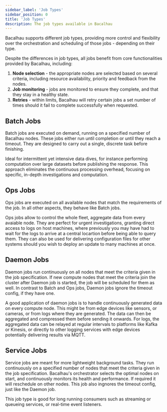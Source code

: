 ```yaml
---
sidebar_label: 'Job Types'
sidebar_position: 0
title: 'Job Types'
description: The job types available in Bacalhau
---
```


Bacalhau supports different job types,
providing more control and flexibility over the orchestration and scheduling of those jobs - depending on their type.

Despite the differences in job types, all jobs benefit from core functionalities provided by Bacalhau, including:

1. **Node selection** - the appropriate nodes are selected based on several criteria, including resource availability, priority and feedback from the nodes.
2. **Job monitoring** - jobs are monitored to ensure they complete, and that they stay in a healthy state.
3. **Retries** - within limits, Bacalhau will retry certain jobs a set number of times should it fail to complete successfully when requested.


## Batch Jobs

Batch jobs are executed on demand, running on a specified number of Bacalhau nodes. These jobs either run until completion or until they reach a timeout. They are designed to carry out a single, discrete task before finishing.

Ideal for intermittent yet intensive data dives, for instance performing computation over large datasets before publishing the response. This approach eliminates the continuous processing overhead, focusing on specific, in-depth investigations and computation.

## Ops Jobs

Ops jobs are executed on all available nodes that match the requirements of the job. In all other aspects, they behave like Batch jobs.

Ops jobs allow to control the whole fleet, aggregate data from every avaiable node. They are perfect for urgent investigations, granting direct access to logs on host machines, where previously you may have had to wait for the logs to arrive at a central locartion before being able to query them. They can also be used for delivering configuration files for other systems should you wish to deploy an update to many machines at once. 

## Daemon Jobs

Daemon jobs run continuously on all nodes that meet the criteria given in the job specification. If new compute nodes that meet the criteria join the cluster after Daemon job is started, the job will be scheduled for them as well. In contrast to Batch and Ops jobs, Daemon jobs ignore the timeout config, if they have one.

A good application of daemon jobs is to handle continuously generated data on every compute node. This might be from edge devices like sensors, or cameras, or from logs where they are generated. The data can then be aggregated and compressed them before sending it onwards. For logs, the aggregated data can be relayed at regular intervals to platforms like Kafka or Kinesis, or directly to other logging services with edge devices potentially delivering results via MQTT. 

## Service Jobs

Service jobs are meant for more lightweight background tasks. They run continuously on a specified number of nodes that meet the criteria given in the job specification. Bacalhau's orchestrator selects the optimal nodes on start, and continuously monitors its health and performance. If required it will reschedule on other nodes. This job also ingnores the timeout config, just like the Daemon job.

This job type is good for long running consumers such as streaming or queueing services, or real-time event listeners.